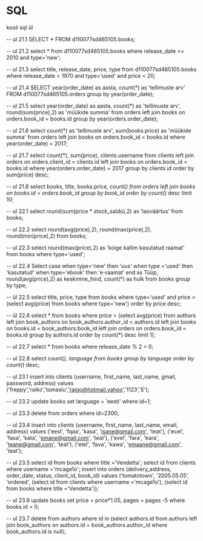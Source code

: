 # SQL
kooli sql ül

-- ul 21.1
SELECT * FROM d110077sd465105.books;

-- ul 21.2
select * from d110077sd465105.books where release_date >= 2010 and type='new';

-- ul 21.3
select title, release_date, price, type from d110077sd465105.books where release_date < 1970 and type='used' and price < 20;

-- ul 21.4
SELECT year(order_date) as aasta, count(*) as 'tellimuste arv' FROM d110077sd465105.orders group by year(order_date);

-- ul 21.5
select year(order_date) as aasta, count(*) as 'tellimuste arv', round(sum(price),2) as 'müükide summa' from orders left join books on orders.book_id = books.id group by year(orders.order_date);

-- ul 21.6
select count(*) as 'tellimuste arv', sum(books.price) as 'müükide summa' from orders left join books on orders.book_id = books.id where year(order_date) = 2017;

-- ul 21.7
select count(*), sum(price), clients.username from clients left join orders on orders.client_id = clients.id left join books on orders.book_id = books.id where year(orders.order_date) = 2017 group by clients.id order by sum(price) desc;

-- ul 21.8
select books, title, books.price, count(*) from orders left join books on books.id = orders.book_id group by book_id order by count(*) desc limit 10;

-- ul 22.1
select round(sum(price * stock_saldo),2) as 'laoväärtus' from books;

-- ul 22.2
select round(avg(price),2), round(max(price),2), round(min(price),2) from books;

-- ul 22.3
select round(max(price),2) as 'koige kallim kasutatud raamat' from books where type='used';

-- ul 22.4
Select case when type='new' then 'uus' when type ='used' then 'kasutatud' when type='ebook' then 'e-raamat' end as Tüüp, round(avg(price),2) as keskmine_hind, count(*) as hulk from books group by type;

-- ül 22.5
select title, price, type from books where type='used' and price > (select avg(price) from books where type='new') order by price desc;

-- ül 22.6
select * from books where price > (select avg(price) from authors left join book_authors on book_authors.author_id = authors.id left join books on books.id = book_authors.book_id left join orders on  orders.book_id = books.id group by authors.id order by count(*) desc limit 1);

-- ul 22.7
select * from books where release_date % 2 = 0;

-- ul 22.8
select count(*), language from books group by language order by count(*) desc;

-- ul 23.1
insert into clients (username, first_name, last_name, gmail, password, address) values ('freppy','raiko','tomaslu','raigo@hotmail.yahoo','1123','E');

-- ul 23.2
update books set language = 'eesti' where id=1;

-- ul 23.3
delete from orders where id=2300;

-- ul 23.4
insert into clients (username, first_name, last_name, email, address) 
values
	('eesl', 'fqaa', 'kasa', 'isane@gmail.com', 'teat'),
	('ecel', 'fasa', 'kata', 'emane@gmail.com', 'teat'),
    ('evel', 'fara', 'kara', 'teane@gmail.com', 'teat'),
    ('etel', 'fava', 'kawa', 'emaane@gmail.com', 'teat');
    
-- ul 23.5
select id from books where title ='Vendetta';
select id from clients where username ='mcage1o';
insert into orders (delivery_address, order_date, status, client_id, book_id)
values ('tomatotown', '2005.05.05', 'ordered', (select id from clients where username ='mcage1o'), (select id from books where title ='Vendetta'));

-- ul 23.6
update books 
set price = price*1.05, pages = pages -5 where books.id > 0;

-- ul 23.7
delete from authors where id in (select authors.id from authors left join book_authors on authors.id = book_authors.author_id where book_authors.id is null);
